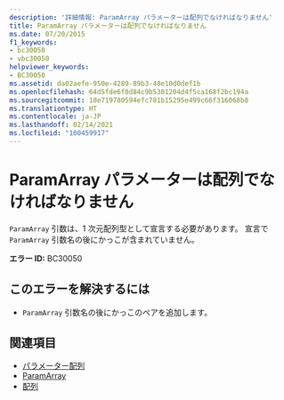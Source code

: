 ```yaml
---
description: '詳細情報: ParamArray パラメーターは配列でなければなりません'
title: ParamArray パラメーターは配列でなければなりません
ms.date: 07/20/2015
f1_keywords:
- bc30050
- vbc30050
helpviewer_keywords:
- BC30050
ms.assetid: da02aefe-950e-4289-89b3-48e10d0def1b
ms.openlocfilehash: 64d5fde6f0d84c9b5381204d4f5ca168f2bc194a
ms.sourcegitcommit: 10e719780594efc781b15295e499c66f316068b8
ms.translationtype: HT
ms.contentlocale: ja-JP
ms.lasthandoff: 02/14/2021
ms.locfileid: "100459917"
---
```

# <a name="paramarray-parameter-must-be-an-array"></a>ParamArray パラメーターは配列でなければなりません

`ParamArray` 引数は、1 次元配列型として宣言する必要があります。 宣言で `ParamArray` 引数名の後にかっこが含まれていません。  
  
 **エラー ID:** BC30050  
  
## <a name="to-correct-this-error"></a>このエラーを解決するには  
  
- `ParamArray` 引数名の後にかっこのペアを追加します。  
  
## <a name="see-also"></a>関連項目

- [パラメーター配列](../programming-guide/language-features/procedures/parameter-arrays.md)
- [ParamArray](../language-reference/modifiers/paramarray.md)
- [配列](../programming-guide/language-features/arrays/index.md)
